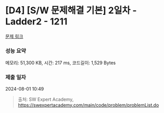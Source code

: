 # [D4] [S/W 문제해결 기본] 2일차 - Ladder2 - 1211 

[문제 링크](https://swexpertacademy.com/main/code/problem/problemDetail.do?contestProbId=AV14BgD6AEECFAYh) 

### 성능 요약

메모리: 51,300 KB, 시간: 217 ms, 코드길이: 1,529 Bytes

### 제출 일자

2024-08-01 10:49



> 출처: SW Expert Academy, https://swexpertacademy.com/main/code/problem/problemList.do